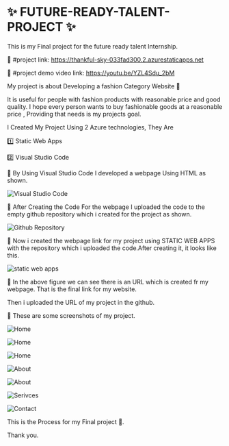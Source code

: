 # ✨ FUTURE-READY-TALENT-PROJECT ✨

This is my Final project for the future ready talent Internship.
         
📌 #project link: https://thankful-sky-033fad300.2.azurestaticapps.net

📌 #project demo video link:  https://youtu.be/YZL4Sdu_2bM
      
My project is about Developing a fashion Category Website 💭

It is useful for people with fashion products with reasonable price and good quality.
I hope every person wants to buy fashionable goods at a reasonable price , Providing that needs is my projects goal.


I Created My Project Using 2 Azure technologies, They Are 

1️⃣ Static Web Apps

2️⃣ Visual Studio Code 

📌 By Using Visual Studio Code I developed a webpage Using HTML as shown.


![Visual Studio Code](https://user-images.githubusercontent.com/91585224/196944883-ee5b2bdb-c593-43d5-8c8b-665ec7c41657.png)



📌 After Creating the Code For the webpage I uploaded the code to the empty github repository which i created for the project as shown.


![Github Repository](https://user-images.githubusercontent.com/91585224/196945882-838e7790-80dc-469d-a809-2819be78a4cf.png)


📌 Now i created the webpage link for my project using STATIC WEB APPS with the repository which i uploaded the code.After creating it, it looks like this.


![static web apps](https://user-images.githubusercontent.com/91585224/196947208-5280a3b2-24b1-489f-86ee-6b8058204362.png)


🔎 In the above figure we can see there is an URL which is created fr my webpage. That is the final link for my website.

Then i uploaded the URL of my project in the github.




📌 These are some screenshots of my project.



![Home](https://user-images.githubusercontent.com/91585224/196948953-8919694e-02a2-4f30-98c0-9a77462613f6.png)



![Home](https://user-images.githubusercontent.com/91585224/196949026-8f379c1b-5ab0-4b88-8032-1fe1c51b6481.png)



![Home](https://user-images.githubusercontent.com/91585224/196949047-55e76364-8926-4746-a0cb-7c0801683814.png)



![About](https://user-images.githubusercontent.com/91585224/196949057-ee984718-b680-4b81-b4f8-be8e27e49776.png)



![About](https://user-images.githubusercontent.com/91585224/196949067-06019034-68ad-4e81-86bd-d0df8a165233.png)



![Serivces](https://user-images.githubusercontent.com/91585224/196949082-90914435-ec2f-494e-ab46-0492dbccd69c.png)



![Contact](https://user-images.githubusercontent.com/91585224/196949717-9eaa0b02-1995-470a-ae5e-8d6a1a10ce3f.png)



This is the Process for my Final project 💭.


Thank you.

